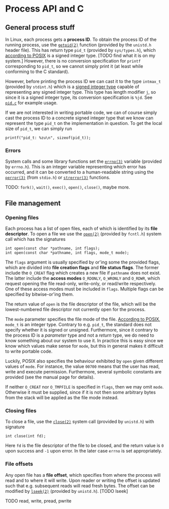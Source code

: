 # Process API and C

## General process stuff

In Linux, each process gets a **process ID**. To obtain the process ID of the running process, use the [`getpid(2)`](https://man7.org/linux/man-pages/man2/getpid.2.html) function (provided by the `unistd.h` header file). This has return type `pid_t` (provided by `sys/types.h`), which [according to POSIX](https://man7.org/linux/man-pages/man7/system_data_types.7.html) is a signed integer type. [TODO find what it is on my system.] However, there is no conversion specification for `printf` corresponding to `pid_t`, so we cannot simply print it (at least while conforming to the C standard).

However, before printing the process ID we can cast it to the type `intmax_t` (provided by `stdint.h`) which is a [signed integer type](https://man7.org/linux/man-pages/man7/system_data_types.7.html) capable of representing any signed integer type. This type has length modifier `j`, so since it is a signed integer type, its conversion specification is `%jd`. See [`pid.c`](pid.c) for example usage.

If we are not interested in writing portable code, we can of course simply cast the process ID to a concrete signed integer type that we know can represent the type `pid_t` on the implementation in question. To get the local size of `pid_t`, we can simply run

    printf("pid_t: %zu\n", sizeof(pid_t));


### Errors

System calls and some library functions set the [`errno(3)`](https://man7.org/linux/man-pages/man3/errno.3.html) variable (provided by `errno.h`). This is an integer variable representing which error has occurred, and it can be converted to a human-readable string using the [`perror(3)`](https://man7.org/linux/man-pages/man3/perror.3.html) (from `stdio.h`) or [`strerror(3)`](https://man7.org/linux/man-pages/man3/strerror.3.html) functions.


TODO: `fork()`, `wait()`, `exec()`, `open()`, `close()`, maybe more.


## File management

### Opening files

Each process has a list of open files, each of which is identified by its **file descriptor**. To open a file we use the [`open(2)`](https://man7.org/linux/man-pages/man2/openat.2.html)    (provided by `fcntl.h`) system call which has the signatures

    int open(const char *pathname, int flags);
    int open(const char *pathname, int flags, mode_t mode);

The `flags` argument is usually specified by or'ing some the provided flags, which are divided into **file creation flags** and **file status flags**. The former include the `O_CREAT` flag which creates a new file if `pathname` does not exist. The latter include the **access modes** `O_RDONLY`, `O_WRONLY` and `O_RDWR`, which request opening the file read-only, write-only, or read/write respectively. One of these access modes must be included in `flags`. Multiple flags can be specified by bitwise-or'ing them.

The return value of `open` is the file descriptor of the file, which will be the lowest-numbered file descriptor not currently open for the process.

The `mode` parameter specifies the file mode of the file. [According to POSIX](https://man7.org/linux/man-pages/man7/system_data_types.7.html), `mode_t` is an integer type. Contrary to e.g. `pid_t`, the standard does not specify whether it is signed or unsigned. Furthermore, since it contrary to the process ID is a *parameter* type and not a *return* type, we do need to know something about our system to use it. In practice this is easy since we know which values make sense for `mode`, but this in general makes it difficult to write portable code.

Luckily, POSIX also specifies the behaviour exhibited by `open` given different values of `mode`. For instance, the value `00700` means that the user has read, write and execute permission. Furthermore, several symbolic constants are provided (see the manual page for details).

If neither `O_CREAT` nor `O_TMPFILE` is specified in `flags`, then we may omit `mode`. Otherwise it must be supplied, since if it is not then some arbitrary bytes from the stack will be applied as the file mode instead.


### Closing files

To close a file, use the [`close(2)`](https://man7.org/linux/man-pages/man2/close.2.html) system call (provided by `unistd.h`) with signature

    int close(int fd);

Here `fd` is the file descriptor of the file to be closed, and the return value is `0` upon success and `-1` upon error. In the later case `errno` is set appropriately.


### File offsets

Any open file has a **file offset**, which specifies from where the process will read and to where it will write. Upon reader or writing the offset is updated such that e.g. subsequent reads will read fresh bytes. The offset can be modified by [`lseek(2)`](https://man7.org/linux/man-pages/man2/lseek.2.html) (provided by `unistd.h`). [TODO lseek]

TODO read, write, pread, pwrite